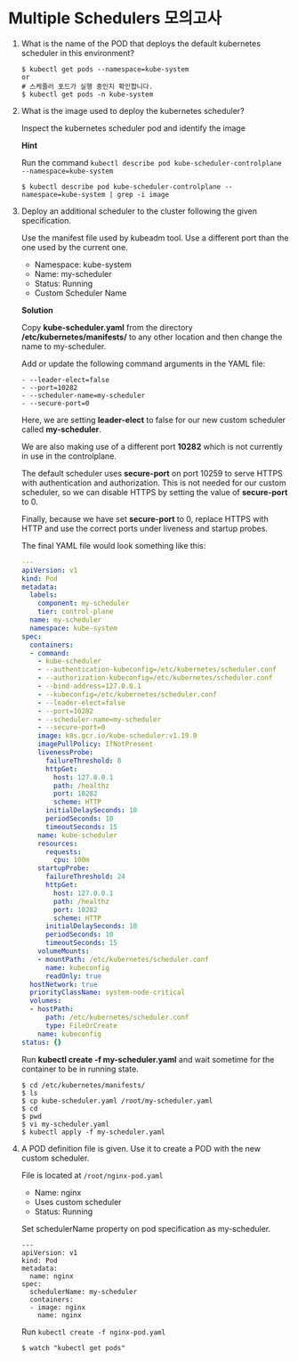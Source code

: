 # Multiple Schedulers 모의고사



1. What is the name of the POD that deploys the default kubernetes scheduler in this environment?

   ```
   $ kubectl get pods --namespace=kube-system
   or
   # 스케줄러 포드가 실행 중인지 확인합니다.
   $ kubectl get pods -n kube-system
   ```

   

2. What is the image used to deploy the kubernetes scheduler?

   Inspect the kubernetes scheduler pod and identify the image

   **Hint**

   Run the command `kubectl describe pod kube-scheduler-controlplane --namespace=kube-system`

   ```
   $ kubectl describe pod kube-scheduler-controlplane --namespace=kube-system | grep -i image
   ```



3. Deploy an additional scheduler to the cluster following the given specification.

   Use the manifest file used by kubeadm tool. Use a different port than the one used by the current one.

   - Namespace: kube-system
   - Name: my-scheduler
   - Status: Running
   - Custom Scheduler Name

   **Solution**

   Copy **kube-scheduler.yaml** from the directory **/etc/kubernetes/manifests/** to any other location and then change the name to my-scheduler.

   Add or update the following command arguments in the YAML file:

   ```
   - --leader-elect=false
   - --port=10282
   - --scheduler-name=my-scheduler
   - --secure-port=0
   ```

   Here, we are setting **leader-elect** to false for our new custom scheduler called **my-scheduler**.

   We are also making use of a different port **10282** which is not currently in use in the controlplane.

   The default scheduler uses **secure-port** on port 10259 to serve HTTPS with authentication and authorization. This is not needed for our custom scheduler, so we can disable HTTPS by setting the value of **secure-port** to 0.

   

   Finally, because we have set **secure-port** to 0, replace HTTPS with HTTP and use the correct ports under liveness and startup probes.

   The final YAML file would look something like this:

   ```yaml
   ---
   apiVersion: v1
   kind: Pod
   metadata:
     labels:
       component: my-scheduler
       tier: control-plane
     name: my-scheduler
     namespace: kube-system
   spec:
     containers:
     - command:
       - kube-scheduler
       - --authentication-kubeconfig=/etc/kubernetes/scheduler.conf
       - --authorization-kubeconfig=/etc/kubernetes/scheduler.conf
       - --bind-address=127.0.0.1
       - --kubeconfig=/etc/kubernetes/scheduler.conf
       - --leader-elect=false
       - --port=10282
       - --scheduler-name=my-scheduler
       - --secure-port=0
       image: k8s.gcr.io/kube-scheduler:v1.19.0
       imagePullPolicy: IfNotPresent
       livenessProbe:
         failureThreshold: 8
         httpGet:
           host: 127.0.0.1
           path: /healthz
           port: 10282
           scheme: HTTP
         initialDelaySeconds: 10
         periodSeconds: 10
         timeoutSeconds: 15
       name: kube-scheduler
       resources:
         requests:
           cpu: 100m
       startupProbe:
         failureThreshold: 24
         httpGet:
           host: 127.0.0.1
           path: /healthz
           port: 10282
           scheme: HTTP
         initialDelaySeconds: 10
         periodSeconds: 10
         timeoutSeconds: 15
       volumeMounts:
       - mountPath: /etc/kubernetes/scheduler.conf
         name: kubeconfig
         readOnly: true
     hostNetwork: true
     priorityClassName: system-node-critical
     volumes:
     - hostPath:
         path: /etc/kubernetes/scheduler.conf
         type: FileOrCreate
       name: kubeconfig
   status: {}
   ```

   Run **kubectl create -f my-scheduler.yaml** and wait sometime for the container to be in running state.

   

   ```
   $ cd /etc/kubernetes/manifests/
   $ ls
   $ cp kube-scheduler.yaml /root/my-scheduler.yaml
   $ cd
   $ pwd
   $ vi my-scheduler.yaml
   $ kubectl apply -f my-scheduler.yaml
   ```

   

4. A POD definition file is given. Use it to create a POD with the new custom scheduler.

   File is located at `/root/nginx-pod.yaml`

   - Name: nginx
   - Uses custom scheduler
   - Status: Running

   Set schedulerName property on pod specification as my-scheduler.

   ```
   ---
   apiVersion: v1 
   kind: Pod 
   metadata:
     name: nginx 
   spec:
     schedulerName: my-scheduler
     containers:
     - image: nginx
       name: nginx
   ```

   Run `kubectl create -f nginx-pod.yaml`

   ```
   $ watch "kubectl get pods"
   ```

   

